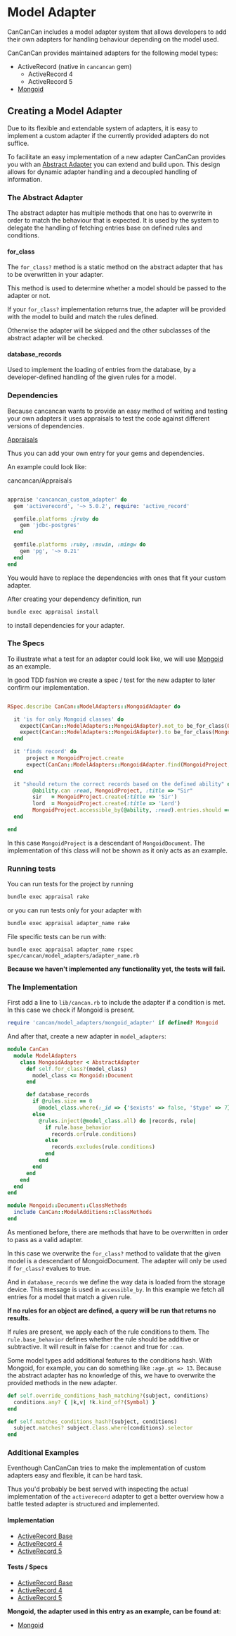 # Model Adapter

CanCanCan includes a model adapter system that allows developers to add their own adapters for handling behaviour depending on the model used.

CanCanCan provides maintained adapters for the following model types:

- ActiveRecord (native in `cancancan` gem)
  - ActiveRecord 4
  - ActiveRecord 5
- [Mongoid](https://github.com/CanCanCommunity/cancancan-mongoid)

## Creating a Model Adapter

Due to its flexible and extendable system of adapters, it is easy to implement a custom adapter if the currently provided adapters do not suffice.

To facilitate an easy implementation of a new adapter CanCanCan provides you with an [Abstract Adapter](https://github.com/CanCanCommunity/cancancan/blob/develop/lib/cancan/model_adapters/abstract_adapter.rb) you can extend and build upon. This design allows for dynamic adapter handling and a decoupled handling of information.

### The Abstract Adapter

The abstract adapter has multiple methods that one has to overwrite in order to match the behaviour that is expected. It is used by the system to delegate the handling of fetching entries base on defined rules and conditions.

#### for_class

The `for_class?` method is a static method on the abstract adapter that has to be overwritten in your adapter.

This method is used to determine whether a model should be passed to the adapter or not.

If your `for_class?` implementation returns true, the adapter will be provided with the model to build and match the rules defined.

Otherwise the adapter will be skipped and the other subclasses of the abstract adapter will be checked.

#### database_records

Used to implement the loading of entries from the database, by a developer-defined handling of the given rules for a model.

### Dependencies

Because cancancan wants to provide an easy method of writing and testing your own adapters it uses appraisals to test the code against different versions of dependencies.

[Appraisals](https://github.com/thoughtbot/appraisal)

Thus you can add your own entry for your gems and dependencies.

An example could look like:

cancancan/Appraisals

```ruby

appraise 'cancancan_custom_adapter' do
  gem 'activerecord', '~> 5.0.2', require: 'active_record'

  gemfile.platforms :jruby do
    gem 'jdbc-postgres'
  end

  gemfile.platforms :ruby, :mswin, :mingw do
    gem 'pg', '~> 0.21'
  end
end
```

You would have to replace the dependencies with ones that fit your custom adapter.

After creating your dependency definition, run

```bash
bundle exec appraisal install
```

to install dependencies for your adapter.

### The Specs

To illustrate what a test for an adapter could look like, we will use [Mongoid](https://github.com/CanCanCommunity/cancancan-mongoid) as an example.

In good TDD fashion we create a spec / test for the new adapter to later confirm our implementation.

```ruby

RSpec.describe CanCan::ModelAdapters::MongoidAdapter do

  it 'is for only Mongoid classes' do
    expect(CanCan::ModelAdapters::MongoidAdapter).not_to be_for_class(Object)
    expect(CanCan::ModelAdapters::MongoidAdapter).to be_for_class(MongoidProject)
  end

  it 'finds record' do
      project = MongoidProject.create
      expect(CanCan::ModelAdapters::MongoidAdapter.find(MongoidProject, project.id)).to eq(project)
  end

  it "should return the correct records based on the defined ability" do
        @ability.can :read, MongoidProject, :title => "Sir"
        sir   = MongoidProject.create(:title => 'Sir')
        lord  = MongoidProject.create(:title => 'Lord')
        MongoidProject.accessible_by(@ability, :read).entries.should == [sir]
  end

end
```

In this case `MongoidProject` is a descendant of `MongoidDocument`. The implementation of this class will not be shown as it only acts as an example.

### Running tests

You can run tests for the project by running

```bash
bundle exec appraisal rake
```

or you can run tests only for your adapter with

```bash
bundle exec appraisal adapter_name rake
```

File specific tests can be run with:

```shell
bundle exec appraisal adapter_name rspec spec/cancan/model_adapters/adapter_name.rb
```

**Because we haven't implemented any functionality yet, the tests will fail.**

### The Implementation

First add a line to `lib/cancan.rb` to include the adapter if a condition is met. In this case we check if Mongoid is present.

```ruby
require 'cancan/model_adapters/mongoid_adapter' if defined? Mongoid
```

And after that, create a new adapter in `model_adapters`:

```ruby
module CanCan
  module ModelAdapters
    class MongoidAdapter < AbstractAdapter
      def self.for_class?(model_class)
        model_class <= Mongoid::Document
      end

      def database_records
        if @rules.size == 0
          @model_class.where(:_id => {'$exists' => false, '$type' => 7}) # return no records in Mongoid
        else
          @rules.inject(@model_class.all) do |records, rule|
            if rule.base_behavior
              records.or(rule.conditions)
            else
              records.excludes(rule.conditions)
            end
          end
        end
      end
    end
  end
end

module Mongoid::Document::ClassMethods
  include CanCan::ModelAdditions::ClassMethods
end
```

As mentioned before, there are methods that have to be overwritten in order to pass as a valid adapter.

In this case we overwrite the `for_class?` method to validate that the given model is a descendant of MongoidDocument. The adapter will only be used if `for_class?` evalues to true.

And in `database_records` we define the way data is loaded from the storage device. This message is used in `accessible_by`. In this example we fetch all entries for a model that match a given rule.

**If no rules for an object are defined, a query will be run that returns no results.**

If rules are present, we apply each of the rule conditions to them. The `rule.base_behavior` defines whether the rule should be additive or subtractive. It will result in false for `:cannot` and true for `:can`.

Some model types add additional features to the conditions hash. With Mongoid, for example, you can do something like `:age.gt => 13`.
Because the abstract adapter has no knowledge of this, we have to overwrite the provided methods in the new adapter.

```ruby
def self.override_conditions_hash_matching?(subject, conditions)
  conditions.any? { |k,v| !k.kind_of?(Symbol) }
end

def self.matches_conditions_hash?(subject, conditions)
  subject.matches? subject.class.where(conditions).selector
end
```

### Additional Examples

Eventhough CanCanCan tries to make the implementation of custom adapters easy and flexible, it can be hard task.

Thus you'd probably be best served with inspecting the actual implementation of the `activerecord` adapter to get a better overview how a battle tested adapter is structured and implemented.

#### Implementation

- [ActiveRecord Base](../lib/cancan/model_adapters/active_record_adapter.rb)
- [ActiveRecord 4](../lib/cancan/model_adapters/active_record_4_adapter.rb)
- [ActiveRecord 5](../lib/cancan/model_adapters/active_record_5_adapter.rb)

#### Tests / Specs

- [ActiveRecord Base](../spec/cancan/model_adapters/active_record_adapter_spec.rb)
- [ActiveRecord 4](../spec/cancan/model_adapters/active_record_4_adapter_spec.rb)
- [ActiveRecord 5](../spec/cancan/model_adapters/active_record_5_adapter_spec.rb)

**Mongoid, the adapter used in this entry as an example, can be found at:**

- [Mongoid](https://github.com/CanCanCommunity/cancancan-mongoid)
